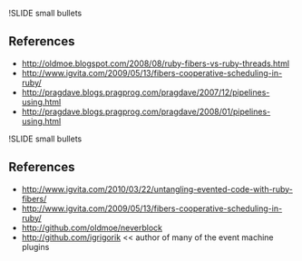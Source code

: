 !SLIDE small bullets
## References ##
 * http://oldmoe.blogspot.com/2008/08/ruby-fibers-vs-ruby-threads.html
 * http://www.igvita.com/2009/05/13/fibers-cooperative-scheduling-in-ruby/
 * http://pragdave.blogs.pragprog.com/pragdave/2007/12/pipelines-using.html
 * http://pragdave.blogs.pragprog.com/pragdave/2008/01/pipelines-using.html
 
!SLIDE small bullets
## References ##
 * http://www.igvita.com/2010/03/22/untangling-evented-code-with-ruby-fibers/
 * http://www.igvita.com/2009/05/13/fibers-cooperative-scheduling-in-ruby/
 * http://github.com/oldmoe/neverblock
 * http://github.com/igrigorik << author of many of the event machine plugins